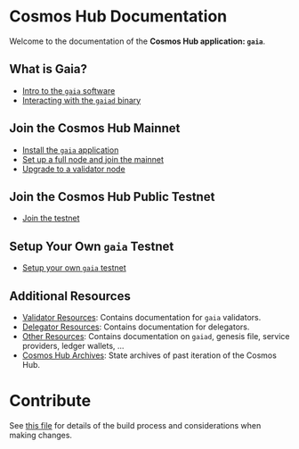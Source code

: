 <!--
parent:
  order: false
layout: home
-->

# Cosmos Hub Documentation

Welcome to the documentation of the **Cosmos Hub application: `gaia`**.

## What is Gaia?

- [Intro to the `gaia` software](./getting-started/what-is-gaia.md)
- [Interacting with the `gaiad` binary](./hub-tutorials/gaiad.md)

## Join the Cosmos Hub Mainnet

- [Install the `gaia` application](./getting-started/installation.md)
- [Set up a full node and join the mainnet](./hub-tutorials/join-mainnet.md)
- [Upgrade to a validator node](./validators/validator-setup.md)

## Join the Cosmos Hub Public Testnet

- [Join the testnet](./hub-tutorials/join-testnet.md)

## Setup Your Own `gaia` Testnet

- [Setup your own `gaia` testnet](https://github.com/cosmos/testnets/tree/master/local/previous-local-testnets/theta)

## Additional Resources

- [Validator Resources](./validators/README.md): Contains documentation for
  `gaia` validators.
- [Delegator Resources](./delegators/README.md): Contains documentation for
  delegators.
- [Other Resources](./resources/README.md): Contains documentation on `gaiad`,
  genesis file, service providers, ledger wallets, ...
- [Cosmos Hub Archives](./resources/archives.md): State archives of past
  iteration of the Cosmos Hub.

# Contribute

See [this file](./DOCS_README.md) for details of the build process and
considerations when making changes.
